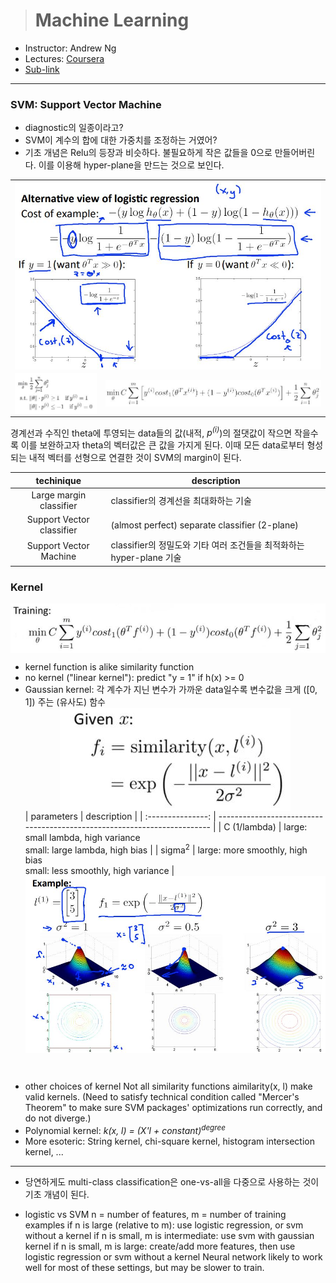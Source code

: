 > # Machine Learning

- Instructor: Andrew Ng
- Lectures: [Coursera](https://www.coursera.org/learn/machine-learning?action=enroll)
- [Sub-link](https://www.coursera.org/lecture/machine-learning/model-representation-db3jS?utm_source=link&utm_medium=in_course_lecture&utm_content=page_share&utm_campaign=overlay_button)

---

### SVM: Support Vector Machine

- diagnostic의 일종이라고?
- SVM이 계수의 합에 대한 가중치를 조정하는 거였어?
- 기초 개념은 Relu의 등장과 비슷하다. 불필요하게 작은 값들을 0으로 만들어버린다. 이를 이용해 hyper-plane을 만드는 것으로 보인다.

<table>
  <tr>
    <td colspan="2"><img src="images/SVM_basic.JPG" style="display: block; margin: auto;" /></td>
  </tr>
  <tr>
    <td><img src="images/SVM_math.JPG" style="display: block; margin: auto;" /></td>
    <td><img src="images/SVM_cost.JPG" style="display: block; margin: auto;" /></td>
</table>

경계선과 수직인 theta에 투영되는 data들의 값(내적, <i>p<sup>(i)</sup></i>)의 절댓값이 작으면 작을수록 이를 보완하고자 theta의 벡터값은 큰 값을 가지게 된다. 이때 모든 data로부터 형성되는 내적 벡터를 선형으로 연결한 것이 SVM의 margin이 된다.

|        techinique         | description                                                          |
| :-----------------------: | -------------------------------------------------------------------- |
|  Large margin classifier  | classifier의 경계선을 최대화하는 기술                                |
| Support Vector classifier | (almost perfect) separate classifier (2-plane)                       |
|  Support Vector Machine   | classifier의 정밀도와 기타 여러 조건들을 최적화하는 hyper-plane 기술 |

### Kernel

<img src="images/SVM_gaussian_kernel.JPG" style="display: block; margin: auto;" />

- kernel function is alike similarity function
- no kernel ("linear kernel"): predict "y = 1" if h(x) >= 0
- Gaussian kernel: 각 계수가 지닌 변수가 가까운 data일수록 변수값을 크게 ([0, 1]) 주는 (유사도) 함수
  <img src="images/SVM_kernel.JPG" style="display: block; margin: auto;" />
  |    parameters     | description                                                              |
  | :---------------: | ------------------------------------------------------------------------ |
  |   C (1/lambda)    | large: small lambda, high variance<br />small: large lambda, high bias   |
  | sigma<sup>2</sup> | large: more smoothly, high bias<br />small: less smoothly, high variance |
  <img src="images/SVM_contour.JPG" style="display: block; margin: auto;" />

<br />

- other choices of kernel
  Not all similarity functions aimilarity(x, l) make valid kernels. (Need to satisfy technical condition called "Mercer's Theorem" to make sure SVM packages' optimizations run correctly, and do not diverge.)
- Polynomial kernel: <i>k(x, l) = (X'l + constant)<sup>degree</sup></i>
- More esoteric: String kernel, chi-square kernel, histogram intersection kernel, ...

---

- 당연하게도 multi-class classification은 one-vs-all을 다중으로 사용하는 것이 기초 개념이 된다.

- logistic vs SVM
  n = number of features, m = number of training examples
  if n is large (relative to m): use logistic regression, or svm without a kernel
  if n is small, m is intermediate: use svm with gaussian kernel
  if n is small, m is large: create/add more features, then use logistic regression or svm without a kernel
  Neural network likely to work well for most of these settings, but may be slower to train.
